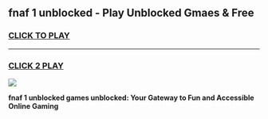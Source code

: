 
## fnaf 1 unblocked - Play Unblocked Gmaes & Free
<h3>
<a href="https://premium.freeplayer.one?title=fnaf_1_unblocked&ref=20F">CLICK TO PLAY</a></h3>
<hr>

<h3>
<a href="https://premium.freeplayer.one?title=fnaf_1_unblocked&ref=20F">CLICK 2 PLAY</a>
  
</h3>

<a href="https://premium.freeplayer.one?title=fnaf_1_unblocked&ref=20F/"><img src="https://clearcache.store/games.png"></a>


**fnaf 1 unblocked games unblocked: Your Gateway to Fun and Accessible Online Gaming**
